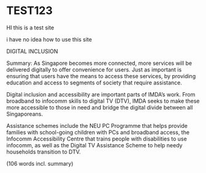 # TEST123

HI this is a test site 

i have no idea how to use this site 

DIGITAL INCLUSION


Summary:
As Singapore becomes more connected, more services will be delivered digitally to offer convenience for users. Just as important is ensuring that users have the means to access these services, by providing education and access to segments of society that require assistance.


Digital inclusion and accessibility are important parts of IMDA’s work. From broadband to infocomm skills to digital TV (DTV), IMDA seeks to make these more accessible to those in need and bridge the digital divide between all Singaporeans.

Assistance schemes include the NEU PC Programme that helps provide families with school-going children with PCs and broadband access, the Infocomm Accessibility Centre that trains people with disabilities to use infocomm, as well as the Digital TV Assistance Scheme to help needy households transition to DTV.

(106 words incl. summary)
